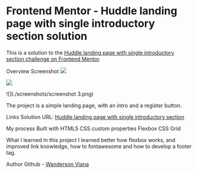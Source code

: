 # Frontend Mentor - Huddle landing page with single introductory section solution

This is a solution to the [Huddle landing page with single introductory section challenge on Frontend Mentor](https://www.frontendmentor.io/challenges/huddle-landing-page-with-a-single-introductory-section-B_2Wvxgi0). 

Overview
Screenshot
![](./src/screenshots/screenshot1.png)

![](./src/screenshots/screenshot2.png)

![](./screenshots/screenshot 3.png)

The project is a simple landing page, with an intro and a register button.

Links
Solution URL: [Huddle landing page with single introductory section](https://comforting-begonia-1d8d0a.netlify.app)

My process
Built with
HTML5
CSS custom properties
Flexbox
CSS Grid

What I learned
In this project I learned better how flexbox works, and improved link knowledge, how to fontawesome and how to develop a footer tag.

Author
Github - [Wanderson Viana](https://github.com/Wandsv0)